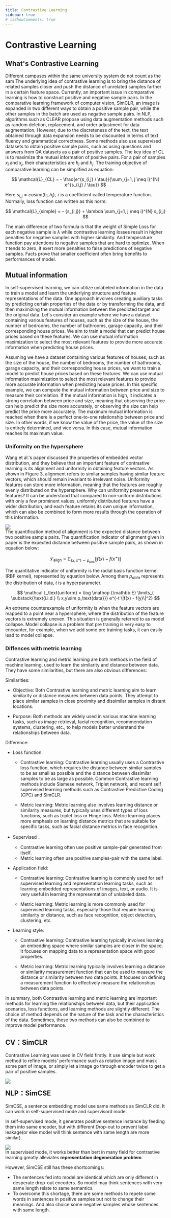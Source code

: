 ```yaml
---
title: Contrastive Learning
sidebar: true
# isShowComments: true
---
```

# Contrastive Learning
<ClientOnly>
<title-pv/>
</ClientOnly>

## What's Contrastive Learning

Different campuses within the same university system do not count as the sam The underlying idea of contrastive learning is to bring the distance of related samples closer and push the distance of unrelated samples farther in a certain feature space. Currently, an important issue in comparative learning is how to construct positive and negative sample pairs. In the comparative learning framework of computer vision, SimCLR, an image is expanded in two different ways to obtain a positive sample pair, while the other samples in the batch are used as negative sample pairs. In NLP, algorithms such as CLEAR propose using data augmentation methods such as random deletion, replacement, and order adjustment for data augmentation. However, due to the discreteness of the text, the text obtained through data expansion needs to be discounted in terms of text fluency and grammatical correctness. Some methods also use supervised datasets to obtain positive sample pairs, such as using questions and answers from QA datasets as a pair of positive samples. The key idea of CL is to maximize the mutual information of positive pairs. For a pair of samples $x_i$ and $x_j$, their characteristics are $h_i$ and $h_j$. The training objective of comparative learning can be simplified as equation:

$$
\mathcal{L}_{CL} = - \frac{e^{s_{i,j} / \tau}}{\sum_{j=1, j \neq i}^{N} e^{s_{i,j} / \tau}}
$$

Here $s_{i,j}=cosine(h_i,h_j)$, $\tau$ is a coefficient called temperature function. Normally, loss function can written as this norm:

$$
\mathcal{L}_{simple} = - {s_{i,j}} + \lambda \sum_{j=1, j \neq i}^{N} s_{i,j}
$$

The main difference of two formula is that the weight of Simple Loss for each negative sample is $\lambda$ while contrastive learning losses result in higher penalties for negative samples with higher similarity. And temperature function pay attentions to negative samples that are hard to optimize. When $\tau$ tends to zero, it exert more penalties to false predictions of negative samples. Facts prove that smaller coefficient often bring benefits to performances of model.

## Mutual information

In self-supervised learning, we can utilize unlabeled information in the data to train a model and learn the underlying structure and feature representations of the data. One approach involves creating auxiliary tasks by predicting certain properties of the data or by transforming the data, and then maximizing the mutual information between the predicted target and the original data. Let's consider an example where we have a dataset containing various features of houses, such as the size of the house, the number of bedrooms, the number of bathrooms, garage capacity, and their corresponding house prices. We aim to train a model that can predict house prices based on these features. We can use mutual information maximization to select the most relevant features to provide more accurate information when predicting house prices.

Assuming we have a dataset containing various features of houses, such as the size of the house, the number of bedrooms, the number of bathrooms, garage capacity, and their corresponding house prices, we want to train a model to predict house prices based on these features. We can use mutual information maximization to select the most relevant features to provide more accurate information when predicting house prices. In this specific example, we can compute the mutual information between price and size to measure their correlation. If the mutual information is high, it indicates a strong correlation between price and size, meaning that observing the price can help predict the size more accurately, or observing the size can help predict the price more accurately. The maximum mutual information is reached when there is a perfect one-to-one relationship between price and size. In other words, if we know the value of the price, the value of the size is entirely determined, and vice versa. In this case, mutual information reaches its maximum value.

### Uniformity on the hypersphere

Wang et al.'s paper discussed the properties of embedded vector distribution, and they believe that an important feature of contrastive learning is its alignment and uniformity in obtaining feature vectors. As shown in Figure 3, alignment refers to similar samples having similar feature vectors, which should remain invariant to irrelevant noise. Uniformity features can store more information, meaning that the features are roughly evenly distributed on the hypersphere. Why can uniformity preserve more features? It can be understood that compared to non-uniform distributions with only a few prominent values, uniformly distributed features have a wider distribution, and each feature retains its own unique information, which can also be combined to form more results through the operation of this information.

<img src="/img/uniform.png" style="margin-bottom: -20px;">

The quantification method of alignment is the expected distance between two positive sample pairs. The quantification indicator of alignment given in paper is the expected distance between positive sample pairs, as shown in equation below:

$$
\mathcal L_\text{align} = \mathbb E_{(x,x^+) \sim p_\text{pos}} \|f(x) - f(x^+) \| 
$$

The quantitative indicator of uniformity is the radial basis function kernel (RBF kernel), represented by equation below. Among them $p_{data}$ represents the distribution of data, $t$ is a hyperparameter.

$$
\mathcal L_\text{uniform} = \log \mathop {\mathbb E} \limits_{ \substack{\text{i.i.d.} \\ x,y\sim p_\text{data}}} e^{-t \|f(x) - f(y)\|^2} 
$$


An extreme counterexample of uniformity is when the feature vectors are mapped to a point near a hypersphere, where the distribution of the feature vectors is extremely uneven. This situation is generally referred to as model collapse. Model collapse is a problem that pre training is very easy to encounter, for example, when we add some pre training tasks, it can easily lead to model collapse.

### Diffences with metric learning 

Contrastive learning and metric learning are both methods in the field of machine learning, used to learn the similarity and distance between data. They have some similarities, but there are also obvious differences:

Similarities:

* Objective: Both Contrastive learning and metric learning aim to learn similarity or distance measures between data points. They attempt to place similar samples in close proximity and dissimilar samples in distant locations.

* Purpose: Both methods are widely used in various machine learning tasks, such as image retrieval, facial recognition, recommendation systems, clustering, etc., to help models better understand the relationships between data.

Difference:

* Loss function:
    * Contrastive learning: Contrastive learning usually uses a Contrastive loss function, which requires the distance between similar samples to be as small as possible and the distance between dissimilar samples to be as large as possible. Common Contrastive learning methods include Siamese network, Triplet network, and recent self supervised learning methods such as Contrastive Predictive Coding (CPC) and SimCLR.

    * Metric learning: Metric learning also involves learning distance or similarity measures, but typically uses different types of loss functions, such as triplet loss or Hinge loss. Metric learning places more emphasis on learning distance metrics that are suitable for specific tasks, such as facial distance metrics in face recognition.

* Supervised：
    * Contrastive learning often use positive sample-pair generated from itself.
    * Metric learning often use positive samples-pair with the same label.

* Application field:
    * Contrastive learning: Contrastive learning is commonly used for self supervised learning and representation learning tasks, such as learning embedded representations of images, text, or audio. It is very useful in learning the representation of unlabeled data.

    * Metric learning: Metric learning is more commonly used for supervised learning tasks, especially those that require learning similarity or distance, such as face recognition, object detection, clustering, etc.

* Learning style:
    * Contrastive learning: Contrastive learning typically involves learning an embedding space where similar samples are closer in the space. It focuses on mapping data to a representation space with good properties.

    * Metric learning: Metric learning typically involves learning a distance or similarity measurement function that can be used to measure the distance or similarity between two data points. It focuses on defining a measurement function to effectively measure the relationships between data points.

In summary, both Contrastive learning and metric learning are important methods for learning the relationships between data, but their application scenarios, loss functions, and learning methods are slightly different. The choice of method depends on the nature of the task and the characteristics of the data. Sometimes, these two methods can also be combined to improve model performance.

## CV：SimCLR

Contrastive Learning was used in CV field firstly. It use simple but work method to refine models' performance such as rotation image and mask some part of image, or simply let a image go through encoder twice to get a pair of positive samples. 

<img src="/img/contrastive.gif" style="margin-bottom: -20px;">

## NLP：SimCSE

SimCSE, a sentence embedding model use same methods as SimCLR did. It can work in self-supervised mode and supervisord mode.

In self-supervised mode, it generates positive sentence instance by feeding them into same encoder, but with different Drop-out to prevent label leakage(or else model will think sentence with same length are more similar).

<img src="/img/simcse.png" style="margin-bottom: -20px;">

In supervised mode, it works better than bert in many field for contrastive learning greatly alleviates **representation degeneration problem**.

However, SimCSE still has these shortcomings:
* The sentences fed into model are identical which are only different in desperate drop-out encoders. So model may think sentences with very same length relate to same semantics.  
* To overcome this shortage, there are some methods to repete some words in sentences in positive samples but not to change their meanings. And also choice some negative samples whose sentences with same length.

<ClientOnly>
  <leave/>
</ClientOnly/>